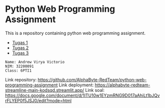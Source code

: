 # Python Web Programming Assignment

This is a repository containing python web programming assignment.
- [Tugas 1](./Tugas%201)
- [Tugas 2](./Tugas%202)
- [Tugas 3](./Tugas%203)

```
Name: Andrew Virya Victorio
NIM: 32200091
Class: 6PTI1
```

Link repository: https://github.com/AlphaByte-RedTeam/python-web-programming-assignment
Link deployment: https://alphabyte-redteam-streamline-main-kodsqd.streamlit.app/
Link soal: https://docs.google.com/document/d/1ITU10w1EYzmRNG9D017aAhiLt1bJQvrFLYEP0f5JSJ0/edit?mode=html
